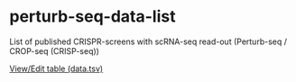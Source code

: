# perturb-seq-data-list
List of published CRISPR-screens with scRNA-seq read-out (Perturb-seq / CROP-seq (CRISP-seq))

[View/Edit table (data.tsv)](/data.tsv)
